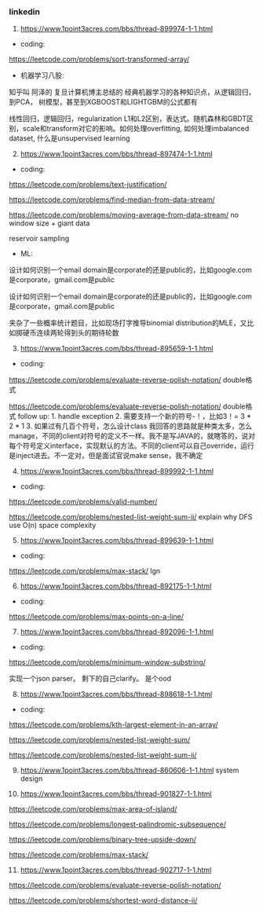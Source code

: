### linkedin

1. https://www.1point3acres.com/bbs/thread-899974-1-1.html

- coding:

https://leetcode.com/problems/sort-transformed-array/

- 机器学习八股:

知乎叫 阿泽的 复旦计算机博主总结的 经典机器学习的各种知识点，从逻辑回归，到PCA， 树模型，甚至到XGBOOST和LIGHTGBM的公式都有

线性回归，逻辑回归，regularization L1和L2区别，表达式。随机森林和GBDT区别，scale和transform对它的影响。如何处理overfitting, 如何处理imbalanced dataset, 什么是unsupervised learning

2. https://www.1point3acres.com/bbs/thread-897474-1-1.html

- coding:

https://leetcode.com/problems/text-justification/

https://leetcode.com/problems/find-median-from-data-stream/

https://leetcode.com/problems/moving-average-from-data-stream/ no window size + giant data

reservoir sampling 


- ML:

设计如何识别一个email domain是corporate的还是public的，比如google.com是corporate，gmail.com是public

设计如何识别一个email domain是corporate的还是public的，比如google.com是corporate，gmail.com是public

夹杂了一些概率统计题目，比如现场打字推导binomial distribution的MLE，又比如掷硬币连续两轮得到头的期待轮数

3. https://www.1point3acres.com/bbs/thread-895659-1-1.html

- coding:

https://leetcode.com/problems/evaluate-reverse-polish-notation/ double格式

https://leetcode.com/problems/evaluate-reverse-polish-notation/ double格式
follow up: 1. handle exception 2. 需要支持一个新的符号-！，比如3！= 3 * 2 * 1 3. 如果过有几百个符号，怎么设计class
我回答的思路就是种类太多，怎么manage，不同的client对符号的定义不一样。我不是写JAVA的，就瞎答的，说对每个符号定义interface，实现默认的方法。不同的client可以自己override，运行是inject进去。不一定对，但是面试官说make sense，我不确定

4. https://www.1point3acres.com/bbs/thread-899992-1-1.html

- coding:

https://leetcode.com/problems/valid-number/

https://leetcode.com/problems/nested-list-weight-sum-ii/ explain why DFS use O(n) space complexity

5. https://www.1point3acres.com/bbs/thread-899639-1-1.html

- coding:

https://leetcode.com/problems/max-stack/ lgn

6. https://www.1point3acres.com/bbs/thread-892175-1-1.html

- coding:

https://leetcode.com/problems/max-points-on-a-line/

7. https://www.1point3acres.com/bbs/thread-892096-1-1.html

- coding:

https://leetcode.com/problems/minimum-window-substring/

实现一个json parser。 剩下的自己clarify。 是个ood

8. https://www.1point3acres.com/bbs/thread-898618-1-1.html

- coding:

https://leetcode.com/problems/kth-largest-element-in-an-array/

https://leetcode.com/problems/nested-list-weight-sum/ 

https://leetcode.com/problems/nested-list-weight-sum-ii/

9. https://www.1point3acres.com/bbs/thread-860606-1-1.html system design

10. https://www.1point3acres.com/bbs/thread-901827-1-1.html

https://leetcode.com/problems/max-area-of-island/

https://leetcode.com/problems/longest-palindromic-subsequence/

https://leetcode.com/problems/binary-tree-upside-down/

https://leetcode.com/problems/max-stack/

11. https://www.1point3acres.com/bbs/thread-902717-1-1.html

https://leetcode.com/problems/evaluate-reverse-polish-notation/

https://leetcode.com/problems/shortest-word-distance-ii/


